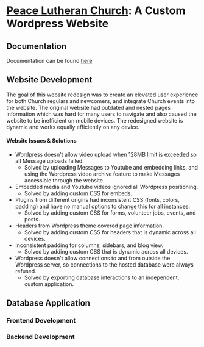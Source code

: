 # [Peace Lutheran Church](https://peacelc.com): A Custom Wordpress Website   

## Documentation
Documentation can be found [here](https://docs.google.com/document/d/15RkCXNSL9OtPKiphF9jgUPiGUlcWiMuyPx_aq3dzQ9E/edit?usp=sharing)

## Website Development   
The goal of this website redesign was to create an elevated user experience for both Church regulars and newcomers, and integrate Church events into the website. The original website had outdated and nested pages information which was hard for many users to navigate and also caused the website to be inefficient on mobile devices. The redesigned website is dynamic and works equally efficiently on any device. 

#### Website Issues & Solutions  

- Wordpress doesn't allow video upload when 128MB limit is exceeded so all Message uploads failed.
  - Solved by uploading Messages to Youtube and embedding links, and using the Wordpress video archive feature to make Messages accessible through the website.
- Embedded media and Youtube videos ignored all Wordpress positioning.
  - Solved by adding custom CSS for embeds. 
- Plugins from different origins had inconsistent CSS (fonts, colors, padding) and have no manual options to change this for all instances.
  - Solved by adding custom CSS for forms, volunteer jobs, events, and posts.
- Headers from Wordpress theme covered page information.
  - Solved by adding custom CSS for headers that is dynamic across all devices.
- Inconsistent padding for columns, sidebars, and blog view.
  - Solved by adding custom CSS that is dynamic across all devices.
- Wordpress doesn't allow connections to and from outside the Wordpress server, so connections to the hosted database were always refused.
  - Solved by exporting database interactions to an independent, custom application.
 
## Database Application
### Frontend Development
### Backend Development   
  

